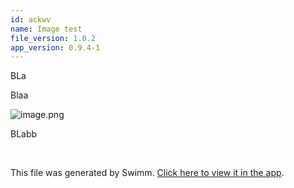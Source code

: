 ```yaml
---
id: ackwv
name: Image test
file_version: 1.0.2
app_version: 0.9.4-1
---
```


BLa

Blaa

![image.png]([https://firebasestorage.googleapis.com/v0/b/swimmio-content/o/repositories%2FveezvxCuzpPrRLLXWD2E%2Fimg%2F64d7db2b-0e78-4199-8b57-878fdaca56c1.png?alt=media&token=14051dbc-dac0-4a0f-a070-4937d530820c](https://static.wikia.nocookie.net/amazingspiderman/images/b/b6/Amazing_Spider-Man_-_Profile_Pic.png/revision/latest?cb=20211227070029))

BLabb

<br/>

This file was generated by Swimm. [Click here to view it in the app](http://localhost:5000/repos/ls4DA2fLasmQuEbT4ipw/docs/ackwv).
